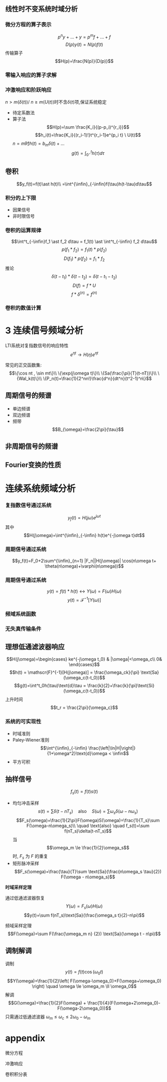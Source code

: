 ## 线性时不变系统时域分析
### 微分方程的算子表示
$$p^ny+...+y=p^mf+...+f$$
$$D(p)y(t)=N(p)f(t)$$
传输算子
$$H(p)=\frac{N(p)}{D(p)}$$
### 零输入响应的算子求解
### 冲激响应和阶跃响应
$n>m(\delta(t))/\ n \ge m(U(t))$时不含$\delta(t)$项,保证系统稳定

- 待定系数法
- 算子法
$$H(p)=\sum \frac{K_i}{(p-p_i)^{r_i}}$$
$$h_i(t)=\frac{K_i}{(r_i-1)!}t^{r_i-1}e^{p_i t} \ U(t)$$
$n=m$时$h(t)=b_m\delta(t)+...$
$$g(t)=\int^t_{0^-}h(\tau)d\tau$$

## 卷积
$$y_f(t)=f(t)\ast h(t)\\
=\int^{\infin}_{-\infin}f(\tau)h(t-\tau)d\tau$$
### 积分的上下限
- 因果信号
- 非时限信号
### 卷积的运算规律
$$\int^t_{-\infin}f_1 \ast f_2 d\tau = f_1(t) \ast \int^t_{-\infin} f_2 d\tau$$
$$p(f_1 \ast f_2) = f_1(t) \ast p(f_2)$$
$$D(f_1) \ast p(f_2) = f_1\ast f_2$$
推论
$$\delta(t-t_1)\ast \delta(t-t_2)=\delta(t-t_1-t_2)$$
$$D(f)=f \ast U$$
$$f \ast \delta^{(n)} = f^{(n)}$$
### 卷积的数值计算

# 3 连续信号频域分析
LTI系统对复指数信号的响应特性
$$e^{\eta t} \to H(\eta)e^{\eta t}$$

常见的正交函数集:
$$\{\cos nt , \sin mt\}\\
\{\exp(j\omega t)\}\\
\{Sa(\frac{\pi}{T}(t-nT))\}\\
\{Wal_k(t)\}\\
\{P_n(t)=\frac{1}{2^nn!}\frac{d^n}{dt^n}(t^2-1)^n\}$$

## 周期信号的频谱
- 单边频谱
- 双边频谱
- 频带 
  $$B_{\omega}=\frac{2\pi}{\tau}$$

## 非周期信号的频谱

## Fourier变换的性质

# 连续系统频域分析

### 复指数信号通过系统
$$y_f(t)=H(j\omega)e^{j\omega t}$$
其中
$$H(j\omega)=\int^{\infin}_{-\infin} h(t)e^{-j\omega t}dt$$

### 周期信号通过系统
$$y_f(t)=F_0+2\sum^{\infin}_{n=1} |F_n||H(j\omega)| \cos(n\omega t+ \theta(n\omega)+\varphi(n\omega))$$
### 周期信号通过系统
$$y(t)=f(t)\ast h(t) \leftrightarrow Y(\omega)=F(\omega)H(\omega)$$
$$y(t) = \mathscr{F}^{-1}[Y(\omega)]$$
### 频域系统函数
### 无失真传输条件

## 理想低通滤波器响应
$$H(j\omega)=\begin{cases}
  ke^{-j\omega t_0} & |\omega|<\omega_c\\
  0&
\end{cases}$$
$$h(t) = \mathscr{F}^{-1}[H(j\omega)] = 
\frac{\omega_ck}{\pi} \text{Sa}(\omega_c(t-t_0))$$
$$g(t)=\int^t_0h(\tau)\text{d}\tau =
\frac{k}{2}+\frac{k}{\pi}\text{Si}(\omega_c(t-t_0))$$
上升时间
$$t_r = \frac{2\pi}{\omega_c}$$

### 系统的可实现性

- 时域准则
- Paley-Wiener准则
  $$\int^{\infin}_{-\infin} \frac{\left|\ln|H|\right|}{1+\omega^2}\text{d}\omega < \infin$$
- 平方可积

## 抽样信号
$$f_s(t)=f(t)s(t)$$
- 均匀冲击采样
  $$s(t)=\sum \delta(t-nT_s) \quad \text{also} \quad S(\omega)=\sum \omega_s \delta(\omega-n \omega_s)$$
  $$F_s(\omega)=\frac{1}{2\pi}F(\omega)S(\omega)=\frac{1}{T_s}\sum F(\omega-n\omega_s)\\ \quad \text{also} \quad f_s(t)=\sum f(nT_s)\delta(t-nT_s)$$
  当 
  $$\omega_m \le \frac{1}{2}\omega_s$$ 
  时, $F_s$ 为 $F$ 的重复
- 矩形脉冲采样
  $$F_s(\omega)=\frac{\tau}{T}\sum \text{Sa}(\frac{n\omega_s \tau}{2}) F(\omega - n\omega_s)$$

**时域采样定理**

通过低通滤波器恢复
$$Y(\omega)=F_s(\omega)H(\omega)$$
$$y(t)=\sum f(nT_s)\text{Sa}(\frac{\omega_s t}{2}-n\pi)$$

频域采样定理
$$F(\omega)=\sum F(\frac{\omega_m n} {2}) \text{Sa}(\omega t - n\pi)$$

## 调制解调
调制
$$y(t)=f(t)\cos(\omega_0t)$$
$$Y(\omega)=\frac{1}{2}\left( F(\omega-\omega_0)+F(\omega+\omega_0) \right) \quad \omega \le \omega_m \ll \omega_0$$
解调
$$G(\omega)=\frac{1}{2}F(\omega) + \frac{1}{4}(F(\omega+2\omega_0)-F(\omega-2\omega_0))$$
只需通过低通滤波器 $\omega_m \le \omega_c \le 2\omega_0-\omega_m$
# appendix
微分方程

冲激响应

卷积积分表

